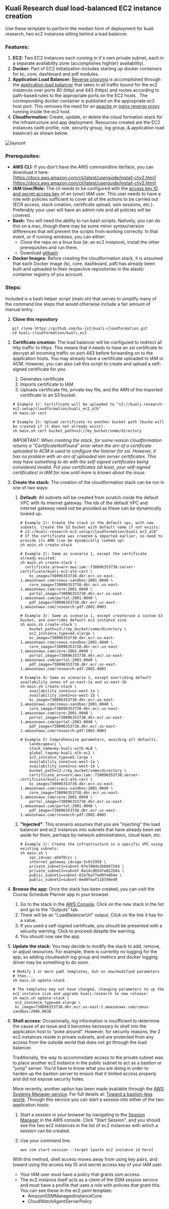 ## Kuali Research dual load-balanced EC2 instance creation

Use these template to perform the median form of deployment for kuali research, two ec2 instances sitting behind a load balancer.

### Features:

1. **EC2:**
   Two EC2 instances each running in it's own private subnet, each in a separate availability zone (accomplishes high(er) availability).
2. **Docker:**
   Part of EC2 initialization includes starting up docker containers for kc, core, dashboard and pdf modules.
3. **Application Load Balancer:**
   [Reverse proxying](https://medium.com/commutatus/how-to-configure-a-reverse-proxy-in-aws-b164de91176e) is accomplished through the [application load balancer](https://docs.aws.amazon.com/elasticloadbalancing/latest/application/introduction.html) that takes in all traffic bound for the ec2 instances over ports 80 (http) and 443 (https) and routes according to path-based rules to the appropriate ports on the EC2 hosts . The corresponding docker container is published on the appropriate ec2 host port. This removes the need for an [apache ](https://httpd.apache.org/docs/2.4/howto/reverse_proxy.html) or [nginx reverse proxy](https://docs.nginx.com/nginx/admin-guide/web-server/reverse-proxy/) running inside the ec2 host.
4. **Cloudformation:**
   Create, update, or delete the cloud formation stack for the infrastructure and app deployment.
   Resources created are the EC2 instances (with profile, role, security group, log group, & application load balancer) as shown below.

![layount](./diagram1.png)



### Prerequisites:

- **AWS CLI:** 
  If you don't have the AWS commandline iterface, you can download it here:
  [https://docs.aws.amazon.com/cli/latest/userguide/install-cliv2.html](https://docs.aws.amazon.com/cli/latest/userguide/install-cliv2.html)
- **IAM User/Role:**
  The cli needs to be configured with the [access key ID and secret access key](https://docs.aws.amazon.com/general/latest/gr/aws-sec-cred-types.html#access-keys-and-secret-access-keys) of an (your) IAM user. This user needs to have a role with policies sufficient to cover all of the actions to be carried out (ECR access, stack creation, certificate upload, ssm sessions, etc.). Preferably your user will have an admin role and all policies will be covered.
- **Bash:**
  You will need the ability to run bash scripts. Natively, you can do this on a mac, though there may be some minor syntax/version differences that will prevent the scripts from working correctly. In that event, or if running windows, you can either:
  - Clone the repo on a linux box (ie: an ec2 instance), install the other prerequisites and run there.
  - Download [gitbash](https://git-scm.com/downloads)
- **Docker Images:**
  Before creating the cloudformation stack, it is assumed that each Docker image (kc, core, dashboard, pdf) has already been built and uploaded to their respective repositories in the elastic container registry of you account.



### Steps:

Included is a bash helper script (main.sh) that serves to simplify many of the command line steps that would otherwise include a fair amount of manual entry. 

2. **Clone this repository**
  
```
   git clone https://github.com/bu-ist/kuali-cloudformation.git
   cd kuali-cloudformation/kuali_ec2
```

2. **Certificate creation:**
   The load balancer will be configured to redirect all http traffic to https. This means that it needs to have an ssl certificate to decrypt all incoming traffic on port 443 before forwarding on to the application hosts. You may already have a certificate uploaded to IAM or ACM.
   However, you can also call this script to create and upload a self-signed certificate for you:

   1. Generates certificate
   2. Imports certificate to IAM
   3. Uploads certificate file, private key file, and the ARN of the imported certificate to an S3 bucket.

   ```
   # Example 1): Certificate will be uploaded to "s3://kuali-research-ec2-setup/cloudformation/kuali_ec2_alb"
   sh main.sh cert
   
   # Example 2): Upload certificate to another bucket path (bucke will be created if it does not already exist).
   sh main.sh cert bucket_path=s3://my_bucket/some/directory
   ```

   *IMPORTANT: When creating the stack, for some reason cloudformation returns a "CertificateNotFound" error when the arn of a certificate uploaded to ACM is used to configure the listener for ssl. However, it has no problem with an arn of uploaded iam server certificates. This may have something to do with the self-signed certificates being considered invalid. Put your certificates (at least, your self-signed certificates) in IAM for now until more is known about the issue.*

3. **Create the stack:**
   The creation of the cloudformation stack can be run in one of two ways:

   1. **Default:**
      All subnets will be created from scratch inside the default VPC with its internet gateway. The ids of the default VPC and internet gateway need not be provided as these can be dynamically looked up.

      ```
      # Example 1): Create the stack in the default vpc, with new subnets. Create the S3 bucket with default name if not exists:
      # s3://kuali-research-ec2-setup/cloudformation/kuali_ec2_alb"
      # If the certificate was created & imported earlier, no need to provide its ARN (can be dynamically looked up)
      sh main.sh create-stack
      
      # Example 2): Same as scenario 1, except the certificate already existed:
      sh main.sh create-stack \
      	certificate_arn=arn:aws:iam::730096353738:server-certificate/kuali-ec2-alb-cert \
          kc_image=730096353738.dkr.ecr.us-east-1.amazonaws.com/coeus-sandbox:2001.0040 \
          core_image=730096353738.dkr.ecr.us-east-1.amazonaws.com/core:2001.0040 \
          portal_image=730096353738.dkr.ecr.us-east-1.amazonaws.com/portal:2001.0040 \
          pdf_image=730096353738.dkr.ecr.us-east-1.amazonaws.com/research-pdf:2002.0003
          
      # Example 3): Same as scenario 1, except create/use a custom S3 bucket, and overrides default ec2 instance size
      sh main.sh create-stack \
          bucket_path=s3://my_bucket/some/directory \
          ec2_instance_type=m4.xlarge \
          kc_image=730096353738.dkr.ecr.us-east-1.amazonaws.com/coeus-sandbox:2001.0040 \
          core_image=730096353738.dkr.ecr.us-east-1.amazonaws.com/core:2001.0040 \
          portal_image=730096353738.dkr.ecr.us-east-1.amazonaws.com/portal:2001.0040 \
          pdf_image=730096353738.dkr.ecr.us-east-1.amazonaws.com/research-pdf:2002.0003
          
      # Example 4) Same as scenario 1, except overriding default availability zones of us-east-1a and us-east-1b
      sh main.sh create-stack \
          availability_zone1=us-west-1a \
          availability_zone2=us-west-1b \
          kc_image=730096353738.dkr.ecr.us-east-1.amazonaws.com/coeus-sandbox:2001.0040 \
          core_image=730096353738.dkr.ecr.us-east-1.amazonaws.com/core:2001.0040 \
          portal_image=730096353738.dkr.ecr.us-east-1.amazonaws.com/portal:2001.0040 \
          pdf_image=730096353738.dkr.ecr.us-east-1.amazonaws.com/research-pdf:2002.0003
          
      # Example 5) Comprehensive parameters, avoiding all defaults.
          landscape=ci \
          stack_name=my-kuali-with-ALB \
          global_tag=my-kuali-alb-ec2 \
          ec2_instance_type=m5.large \
          availability_zone1=us-west-1a \
          availability_zone2=us-west-1b \
          bucket_path=s3://my_bucket/some/directory \
          certificate_arn=arn:aws:iam::730096353738:server-certificate/kuali-ec2-alb-cert \
          kc_image=730096353738.dkr.ecr.us-east-1.amazonaws.com/coeus-sandbox:2001.0040 \
          core_image=730096353738.dkr.ecr.us-east-1.amazonaws.com/core:2001.0040 \
          portal_image=730096353738.dkr.ecr.us-east-1.amazonaws.com/portal:2001.0040 \
          pdf_image=730096353738.dkr.ecr.us-east-1.amazonaws.com/research-pdf:2002.0003       
      ```
      
   2. **"Injected"**:
      This scenario assumes that you are "injecting" the load balancer and ec2 instances into subnets that have already been set aside for them, perhaps by network administrators, cloud team, etc.
   
      ```
      # Example 1): Create the infrastructure in a specific VPC using existing subnets:
      sh main.sh \
          vpc_id=vpc-abdf0ccc \
          internet_gateway_id=igw-3c621958 \
          private_subnet1=subnet-07e780de2660d726d \
          private_subnet2=subnet-0a14cd05d7e822b8a \
          public_subnet1=subnet-01b7baf7ed9fe8b4e \
          public_subnet2=subnet-0ed0feaf1187d9ed9
      ```

4. **Browse the app:**
   Once the stack has been created, you can visit the Course Schedule Planner app in your browser.

   1. Go to the stack in the [AWS Console](https://console.aws.amazon.com/cloudformation/home?region=us-east-1). Click on the new stack in the list and go to the "Outputs" tab.
   2. There will be an "LoadBalancerUrl" output. Click on the link it has for a value.
   3. If you used a self-signed certificate, you should be presented with a security warning. Click to proceed despite the warning.
   4. You should now see the app.

5. **Update the stack:**
   You may decide to modify the stack to add, remove, or adjust resources.
   For example, there is currently no logging for the app, so adding cloudwatch log group and metrics and docker logging driver may be something to do soon.

   ```
   # Modify 1 or more yaml templates, but no new/modified parameters
   # then...
   sh main.sh update-stack
   
   # The templates may not have changed, changing parameters to up the ec2 instance size and upgrade kuali-research to new release:
   sh main.sh update-stack \
   	ec2_instance_type=m4.xlarge \
   	kc_image=730096353738.dkr.ecr.us-east-1.amazonaws.com/coeus-sandbox:2006.0038
   ```

6. **Shell access:**
   Occasionally, log information is insufficient to determine the cause of an issue and it becomes necessary to shell into the application host to "poke around". However, for security reasons, the 2 ec2 instances reside in private subnets, and are protected from any access from the outside world that does not go through the load balancer.
        
   Traditionally, the way to accommodate access to the private subnet was to place another ec2 instance in the public subnet to act as a bastion or "jump" server. You'd have to know what you are doing in order to harden up the bastion server to ensure that it limited access properly and did not expose security holes.
       
   More recently, another option has been made available through the [AWS Systems Manager service](https://console.aws.amazon.com/systems-manager/home?region=us-east-1#).
   For full details at: [Toward a bastion-less world](https://aws.amazon.com/blogs/infrastructure-and-automation/toward-a-bastion-less-world/).
   Through this service you can start a session into either of the two application hosts:

   1. Start a session in your browser by navigating to the [Session Manager](https://console.aws.amazon.com/systems-manager/session-manager/sessions?region=us-east-1) in the AWS console.
      Click "Start Session", and you should see the two ec2 instances in the list of ec2 instances with which a session can be created.

   2. Use your command line:

      ```
      aws ssm start-session --target [paste ec2 instance id here]
      ```

   With this method, shell access moves away from using key pairs, and toward using the access key ID and secret access key of your IAM user.

   - Your IAM user must have a policy that grants ssm access.
   - The ec2 instance itself acts as a client of the SSM session service and must have a profile that uses a role with policies that grant this.
     You can see these in the ec2.yaml template:
     - AmazonSSMManagedInstanceCore
     - CloudWatchAgentServerPolicy
